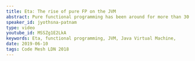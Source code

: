 ```yaml
---
title: Eta: The rise of pure FP on the JVM
abstract: Pure functional programming has been around for more than 30 years and the benefits are widely known. Yet, it’s industrial adoption has been scanty. In this talk we’ll discuss how we are addressing this problem via Eta.
speaker_id: jyothsna-patnam
type: video
youtube_id: MSSZg1E2LkA
keywords: Eta, functional programming, JVM, Java Virtual Machine,
date: 2019-06-10
tags: Code Mesh LDN 2018
---
```


